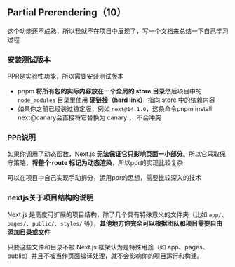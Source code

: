## Partial Prerendering（10）

这个功能还不成熟，所以我就不在项目中展现了，写一个文档来总结一下自己学习过程

### 安装测试版本

PPR是实验性功能，所以需要安装测试版本

* pnpm **将所有包的实际内容放在一个全局的 store 目录**然后项目中的 `node_modules` 目录里使用 **硬链接（hard link）** 指向 store 中的依赖内容
* 如果你之前已经装过稳定版，例如 `next@14.1.0`，这条命令pnpm install next@canary会直接将它替换为 canary ， 不会冲突

### PPR说明

如果你调用了动态函数，Next.js **无法保证它只影响页面一小部分**。所以它采取保守策略，**将整个 route 标记为动态渲染**，所以ppr的实现比较复杂

可以在项目中自己实现手动拆分，运用ppr的思想，需要比较深入的技术

### nextjs关于项目结构的说明

Next.js 是高度可扩展的项目结构，除了几个具有特殊意义的文件夹（比如 `app/`、`pages/`、`public/`、`styles/` 等），**其他地方你完全可以根据团队和项目需要自由添加目录或文件**

只要这些文件和目录不被 Next.js 框架认为是特殊用途（如 app、pages、public）并且不被当作页面编译处理，就不会影响你的项目运行和构建。